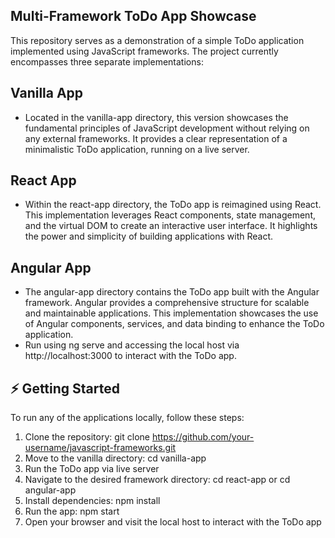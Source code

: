 ## Multi-Framework ToDo App Showcase
This repository serves as a demonstration of a simple ToDo application implemented using JavaScript frameworks. The project currently encompasses three separate implementations:

## Vanilla App
* Located in the vanilla-app directory, this version showcases the fundamental principles of JavaScript development without relying on any external frameworks. It provides a clear representation of a minimalistic ToDo application, running on a live server.

## React App
* Within the react-app directory, the ToDo app is reimagined using React. This implementation leverages React components, state management, and the virtual DOM to create an interactive user interface. It highlights the power and simplicity of building applications with React.

## Angular App
* The angular-app directory contains the ToDo app built with the Angular framework. Angular provides a comprehensive structure for scalable and maintainable applications. This implementation showcases the use of Angular components, services, and data binding to enhance the ToDo application.
* Run using ng serve and accessing the local host via http://localhost:3000 to interact with the ToDo app.

## ⚡ Getting Started
To run any of the applications locally, follow these steps:
1. Clone the repository: git clone https://github.com/your-username/javascript-frameworks.git
2. Move to the vanilla directory: cd vanilla-app
3. Run the ToDo app via live server
4. Navigate to the desired framework directory: cd react-app or cd angular-app
5. Install dependencies: npm install
6. Run the app: npm start
7. Open your browser and visit the local host to interact with the ToDo app
